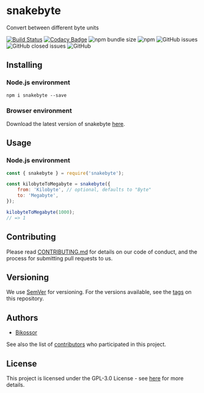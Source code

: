 # snakebyte
Convert between different byte units

[![Build Status](https://travis-ci.org/Bikossor/snakebyte.svg?branch=develop)](https://travis-ci.org/Bikossor/snakebyte)
[![Codacy Badge](https://api.codacy.com/project/badge/Grade/1a444123eb7c4bdbacd7325a0fe8e5ee)](https://www.codacy.com/app/Bikossor/snakebyte?utm_source=github.com&amp;utm_medium=referral&amp;utm_content=Bikossor/snakebyte&amp;utm_campaign=Badge_Grade)
![npm bundle size](https://img.shields.io/bundlephobia/minzip/snakebyte.svg)
![npm](https://img.shields.io/npm/dm/snakebyte.svg)
![GitHub issues](https://img.shields.io/github/issues/bikossor/snakebyte.svg)
![GitHub closed issues](https://img.shields.io/github/issues-closed/bikossor/snakebyte.svg)
![GitHub](https://img.shields.io/github/license/bikossor/snakebyte.svg)

## Installing
### Node.js environment
```
npm i snakebyte --save
```

### Browser environment
Download the latest version of snakebyte [here](https://github.com/Bikossor/snakebyte/releases/latest).

## Usage
### Node.js environment

```javascript
const { snakebyte } = require('snakebyte');

const kilobyteToMegabyte = snakebyte({
    from: 'Kilobyte', // optional, defaults to "Byte"
    to: 'Megabyte',
});

kilobyteToMegabyte(1000);
// => 1
```

## Contributing
Please read [CONTRIBUTING.md](https://gist.github.com/PurpleBooth/b24679402957c63ec426) for details on our code of conduct, and the process for submitting pull requests to us.

## Versioning
We use [SemVer](http://semver.org/) for versioning. For the versions available, see the [tags](https://github.com/bikossor/snakebyte/tags) on this repository. 

## Authors
- [Bikossor](https://github.com/Bikossor)

See also the list of [contributors](https://github.com/bikossor/snakebyte/contributors) who participated in this project.

## License
This project is licensed under the GPL-3.0 License - see [here](LICENSE) for more details.